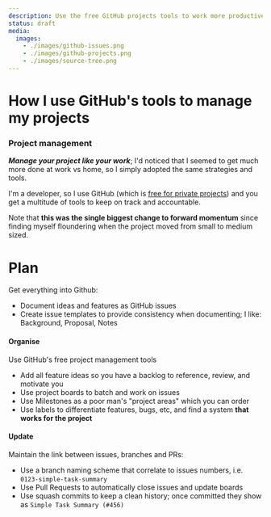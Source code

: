 ```yaml
---
description: Use the free GitHub projects tools to work more productively on your personal and side projects
status: draft
media:
  images:
    - ./images/github-issues.png
    - ./images/github-projects.png
    - ./images/source-tree.png
---
```

# How I use GitHub's tools to manage my projects

### Project management

***Manage your project like your work***; I'd noticed that I seemed to get much more done at work vs home, so I simply adopted the same strategies and tools.

I'm a developer, so I use GitHub (which is [free for private projects](https://github.com/features/project-management/)) and you get a multitude of tools to keep on track and accountable. 

Note that **this was the single biggest change to forward momentum** since finding myself floundering when the project moved from small to medium sized.

# Plan

Get everything into Github:

- Document ideas and features as GitHub issues
- Create issue templates to provide consistency when documenting; I like: Background, Proposal, Notes

#### Organise

Use GitHub's free project management tools

- Add all feature ideas so you have a backlog to reference, review, and motivate you
- Use project boards to batch and work on issues
- Use Milestones as a poor man's "project areas" which you can order
- Use labels to differentiate features, bugs, etc, and find a system **that works for the project**

#### Update

Maintain the link between issues, branches and PRs:

- Use a branch naming scheme that correlate to issues numbers, i.e. `0123-simple-task-summary`
- Use Pull Requests to automatically close issues and update boards  
- Use squash commits to keep a clean history; once committed they show as `Simple Task Summary (#456)`

<MediaGallery media="images" />
